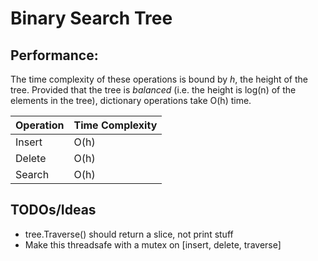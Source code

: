 # Binary Search Tree

## Performance:

The time complexity of these operations is bound by *h*, the height of the tree. Provided that the tree is *balanced* (i.e. the height is log(n) of the elements in the tree), dictionary operations take O(h) time.

| Operation | Time Complexity |
|-----------|-----------------|
| Insert    | O(h)            |
| Delete    | O(h)            |
| Search    | O(h)            |


## TODOs/Ideas

- tree.Traverse() should return a slice, not print stuff
- Make this threadsafe with a mutex on [insert, delete, traverse]
